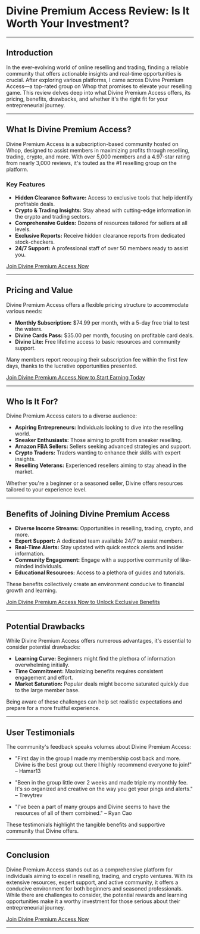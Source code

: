 # Divine Premium Access Review: Is It Worth Your Investment?

---

## Introduction

In the ever-evolving world of online reselling and trading, finding a reliable community that offers actionable insights and real-time opportunities is crucial. After exploring various platforms, I came across Divine Premium Access—a top-rated group on Whop that promises to elevate your reselling game. This review delves deep into what Divine Premium Access offers, its pricing, benefits, drawbacks, and whether it's the right fit for your entrepreneurial journey.

---

## What Is Divine Premium Access?

Divine Premium Access is a subscription-based community hosted on Whop, designed to assist members in maximizing profits through reselling, trading, crypto, and more. With over 5,000 members and a 4.97-star rating from nearly 3,000 reviews, it's touted as the #1 reselling group on the platform.

### Key Features

* **Hidden Clearance Software:** Access to exclusive tools that help identify profitable deals.
* **Crypto & Trading Insights:** Stay ahead with cutting-edge information in the crypto and trading sectors.
* **Comprehensive Guides:** Dozens of resources tailored for sellers at all levels.
* **Exclusive Reports:** Receive hidden clearance reports from dedicated stock-checkers.
* **24/7 Support:** A professional staff of over 50 members ready to assist you.

[Join Divine Premium Access Now](https://whop.com/divine?a=kelechienwere1234)

---

## Pricing and Value

Divine Premium Access offers a flexible pricing structure to accommodate various needs:

* **Monthly Subscription:** \$74.99 per month, with a 5-day free trial to test the waters.
* **Divine Cards Pass:** \$35.00 per month, focusing on profitable card deals.
* **Divine Lite:** Free lifetime access to basic resources and community support.

Many members report recouping their subscription fee within the first few days, thanks to the lucrative opportunities presented.

[Join Divine Premium Access Now to Start Earning Today](https://whop.com/divine?a=kelechienwere1234)

---

## Who Is It For?

Divine Premium Access caters to a diverse audience:

* **Aspiring Entrepreneurs:** Individuals looking to dive into the reselling world.
* **Sneaker Enthusiasts:** Those aiming to profit from sneaker reselling.
* **Amazon FBA Sellers:** Sellers seeking advanced strategies and support.
* **Crypto Traders:** Traders wanting to enhance their skills with expert insights.
* **Reselling Veterans:** Experienced resellers aiming to stay ahead in the market.

Whether you're a beginner or a seasoned seller, Divine offers resources tailored to your experience level.

---

## Benefits of Joining Divine Premium Access

* **Diverse Income Streams:** Opportunities in reselling, trading, crypto, and more.
* **Expert Support:** A dedicated team available 24/7 to assist members.
* **Real-Time Alerts:** Stay updated with quick restock alerts and insider information.
* **Community Engagement:** Engage with a supportive community of like-minded individuals.
* **Educational Resources:** Access to a plethora of guides and tutorials.

These benefits collectively create an environment conducive to financial growth and learning.

[Join Divine Premium Access Now to Unlock Exclusive Benefits](https://whop.com/divine?a=kelechienwere1234)

---

## Potential Drawbacks

While Divine Premium Access offers numerous advantages, it's essential to consider potential drawbacks:

* **Learning Curve:** Beginners might find the plethora of information overwhelming initially.
* **Time Commitment:** Maximizing benefits requires consistent engagement and effort.
* **Market Saturation:** Popular deals might become saturated quickly due to the large member base.

Being aware of these challenges can help set realistic expectations and prepare for a more fruitful experience.

---

## User Testimonials

The community's feedback speaks volumes about Divine Premium Access:

* "First day in the group I made my membership cost back and more. Divine is the best group out there I highly recommend everyone to join!" – Hamar13

* "Been in the group little over 2 weeks and made triple my monthly fee. It's so organized and creative on the way you get your pings and alerts." – Trevytrev

* "I've been a part of many groups and Divine seems to have the resources of all of them combined." – Ryan Cao

These testimonials highlight the tangible benefits and supportive community that Divine offers.

---

## Conclusion

Divine Premium Access stands out as a comprehensive platform for individuals aiming to excel in reselling, trading, and crypto ventures. With its extensive resources, expert support, and active community, it offers a conducive environment for both beginners and seasoned professionals. While there are challenges to consider, the potential rewards and learning opportunities make it a worthy investment for those serious about their entrepreneurial journey.

[Join Divine Premium Access Now](https://whop.com/divine?a=kelechienwere1234)

---
